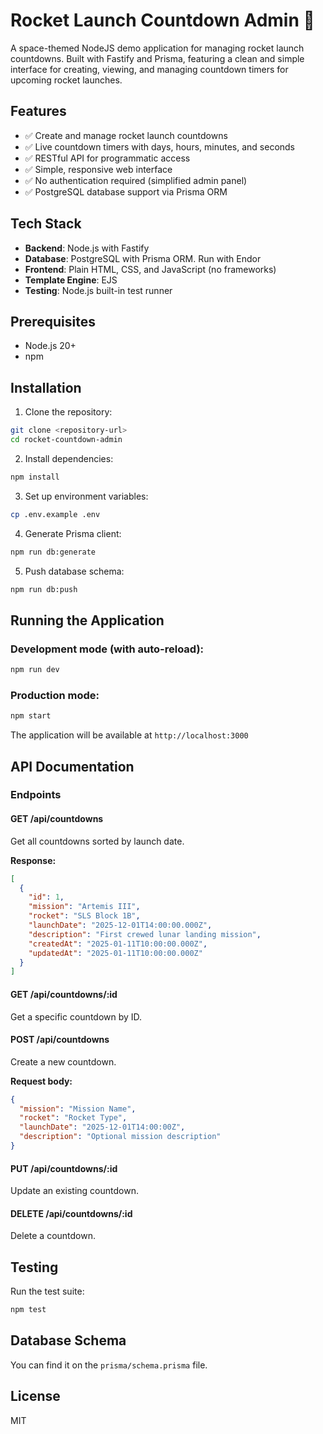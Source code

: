 # Rocket Launch Countdown Admin 🚀

A space-themed NodeJS demo application for managing rocket launch countdowns. Built with Fastify and Prisma, featuring a clean and simple interface for creating, viewing, and managing countdown timers for upcoming rocket launches.

## Features

- ✅ Create and manage rocket launch countdowns
- ✅ Live countdown timers with days, hours, minutes, and seconds
- ✅ RESTful API for programmatic access
- ✅ Simple, responsive web interface
- ✅ No authentication required (simplified admin panel)
- ✅ PostgreSQL database support via Prisma ORM

## Tech Stack

- **Backend**: Node.js with Fastify
- **Database**: PostgreSQL with Prisma ORM. Run with Endor
- **Frontend**: Plain HTML, CSS, and JavaScript (no frameworks)
- **Template Engine**: EJS
- **Testing**: Node.js built-in test runner

## Prerequisites

- Node.js 20+ 
- npm

## Installation

1. Clone the repository:
```bash
git clone <repository-url>
cd rocket-countdown-admin
```

2. Install dependencies:
```bash
npm install
```

3. Set up environment variables:
```bash
cp .env.example .env
```

4. Generate Prisma client:
```bash
npm run db:generate
```

5. Push database schema:
```bash
npm run db:push
```

## Running the Application

### Development mode (with auto-reload):
```bash
npm run dev
```

### Production mode:
```bash
npm start
```

The application will be available at `http://localhost:3000`

## API Documentation

### Endpoints

#### GET /api/countdowns
Get all countdowns sorted by launch date.

**Response:**
```json
[
  {
    "id": 1,
    "mission": "Artemis III",
    "rocket": "SLS Block 1B",
    "launchDate": "2025-12-01T14:00:00.000Z",
    "description": "First crewed lunar landing mission",
    "createdAt": "2025-01-11T10:00:00.000Z",
    "updatedAt": "2025-01-11T10:00:00.000Z"
  }
]
```

#### GET /api/countdowns/:id
Get a specific countdown by ID.

#### POST /api/countdowns
Create a new countdown.

**Request body:**
```json
{
  "mission": "Mission Name",
  "rocket": "Rocket Type",
  "launchDate": "2025-12-01T14:00:00Z",
  "description": "Optional mission description"
}
```

#### PUT /api/countdowns/:id
Update an existing countdown.

#### DELETE /api/countdowns/:id
Delete a countdown.

## Testing

Run the test suite:
```bash
npm test
```

## Database Schema

You can find it on the `prisma/schema.prisma` file.

## License

MIT
